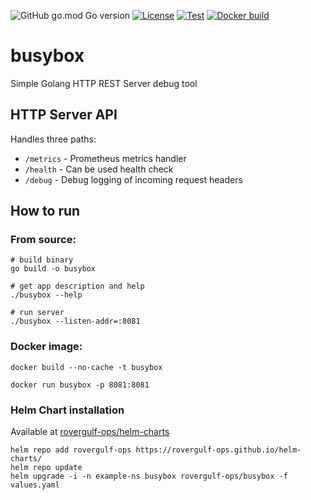 ![GitHub go.mod Go version](https://img.shields.io/github/go-mod/go-version/rovergulf/busybox)
[![License](https://img.shields.io/badge/License-Apache_2.0-blue.svg)](https://opensource.org/licenses/Apache-2.0)
[![Test](https://github.com/rovergulf/busybox/actions/workflows/go_test.yml/badge.svg)](https://github.com/rovergulf/busybox/actions/workflows/go_test.yml)
[![Docker build](https://github.com/rovergulf/busybox/actions/workflows/go_test.yml/badge.svg)](https://github.com/rovergulf/busybox/actions/workflows/ghcr.yml)

# busybox

Simple Golang HTTP REST Server debug tool

## HTTP Server API
Handles three paths:
- `/metrics` - Prometheus metrics handler
- `/health` - Can be used health check
- `/debug` - Debug logging of incoming request headers

## How to run

### From source:
```shell
# build binary
go build -o busybox

# get app description and help
./busybox --help

# run server
./busybox --listen-addr=:8081
```

### Docker image:
```shell
docker build --no-cache -t busybox

docker run busybox -p 8081:8081
```

### Helm Chart installation
Available at [rovergulf-ops/helm-charts](https://github.com/rovergulf-ops/helm-charts)
```shell
helm repo add rovergulf-ops https://rovergulf-ops.github.io/helm-charts/
helm repo update
helm upgrade -i -n example-ns busybox rovergulf-ops/busybox -f values.yaml
```
